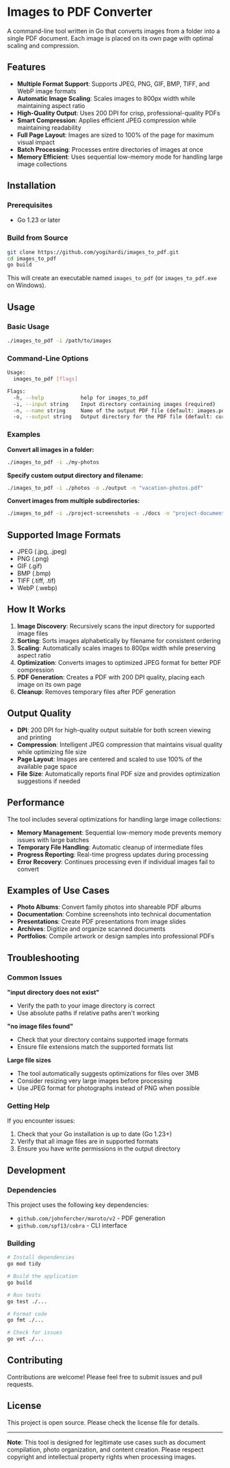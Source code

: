 # Images to PDF Converter

A command-line tool written in Go that converts images from a folder into a single PDF document. Each image is placed on its own page with optimal scaling and compression.

## Features

- **Multiple Format Support**: Supports JPEG, PNG, GIF, BMP, TIFF, and WebP image formats
- **Automatic Image Scaling**: Scales images to 800px width while maintaining aspect ratio
- **High-Quality Output**: Uses 200 DPI for crisp, professional-quality PDFs
- **Smart Compression**: Applies efficient JPEG compression while maintaining readability
- **Full Page Layout**: Images are sized to 100% of the page for maximum visual impact
- **Batch Processing**: Processes entire directories of images at once
- **Memory Efficient**: Uses sequential low-memory mode for handling large image collections

## Installation

### Prerequisites

- Go 1.23 or later

### Build from Source

```bash
git clone https://github.com/yogihardi/images_to_pdf.git
cd images_to_pdf
go build
```

This will create an executable named `images_to_pdf` (or `images_to_pdf.exe` on Windows).

## Usage

### Basic Usage

```bash
./images_to_pdf -i /path/to/images
```

### Command-Line Options

```bash
Usage:
  images_to_pdf [flags]

Flags:
  -h, --help            help for images_to_pdf
  -i, --input string    Input directory containing images (required)
  -n, --name string     Name of the output PDF file (default: images.pdf)
  -o, --output string   Output directory for the PDF file (default: current directory)
```

### Examples

**Convert all images in a folder:**
```bash
./images_to_pdf -i ./my-photos
```

**Specify custom output directory and filename:**
```bash
./images_to_pdf -i ./photos -o ./output -n "vacation-photos.pdf"
```

**Convert images from multiple subdirectories:**
```bash
./images_to_pdf -i ./project-screenshots -o ./docs -n "project-documentation.pdf"
```

## Supported Image Formats

- JPEG (.jpg, .jpeg)
- PNG (.png)
- GIF (.gif)
- BMP (.bmp)
- TIFF (.tiff, .tif)
- WebP (.webp)

## How It Works

1. **Image Discovery**: Recursively scans the input directory for supported image files
2. **Sorting**: Sorts images alphabetically by filename for consistent ordering
3. **Scaling**: Automatically scales images to 800px width while preserving aspect ratio
4. **Optimization**: Converts images to optimized JPEG format for better PDF compression
5. **PDF Generation**: Creates a PDF with 200 DPI quality, placing each image on its own page
6. **Cleanup**: Removes temporary files after PDF generation

## Output Quality

- **DPI**: 200 DPI for high-quality output suitable for both screen viewing and printing
- **Compression**: Intelligent JPEG compression that maintains visual quality while optimizing file size
- **Page Layout**: Images are centered and scaled to use 100% of the available page space
- **File Size**: Automatically reports final PDF size and provides optimization suggestions if needed

## Performance

The tool includes several optimizations for handling large image collections:

- **Memory Management**: Sequential low-memory mode prevents memory issues with large batches
- **Temporary File Handling**: Automatic cleanup of intermediate files
- **Progress Reporting**: Real-time progress updates during processing
- **Error Recovery**: Continues processing even if individual images fail to convert

## Examples of Use Cases

- **Photo Albums**: Convert family photos into shareable PDF albums
- **Documentation**: Combine screenshots into technical documentation
- **Presentations**: Create PDF presentations from image slides
- **Archives**: Digitize and organize scanned documents
- **Portfolios**: Compile artwork or design samples into professional PDFs

## Troubleshooting

### Common Issues

**"input directory does not exist"**
- Verify the path to your image directory is correct
- Use absolute paths if relative paths aren't working

**"no image files found"**
- Check that your directory contains supported image formats
- Ensure file extensions match the supported formats list

**Large file sizes**
- The tool automatically suggests optimizations for files over 3MB
- Consider resizing very large images before processing
- Use JPEG format for photographs instead of PNG when possible

### Getting Help

If you encounter issues:

1. Check that your Go installation is up to date (Go 1.23+)
2. Verify that all image files are in supported formats
3. Ensure you have write permissions in the output directory

## Development

### Dependencies

This project uses the following key dependencies:

- `github.com/johnfercher/maroto/v2` - PDF generation
- `github.com/spf13/cobra` - CLI interface

### Building

```bash
# Install dependencies
go mod tidy

# Build the application
go build

# Run tests
go test ./...

# Format code
go fmt ./...

# Check for issues
go vet ./...
```

## Contributing

Contributions are welcome! Please feel free to submit issues and pull requests.

## License

This project is open source. Please check the license file for details.

---

**Note**: This tool is designed for legitimate use cases such as document compilation, photo organization, and content creation. Please respect copyright and intellectual property rights when processing images.